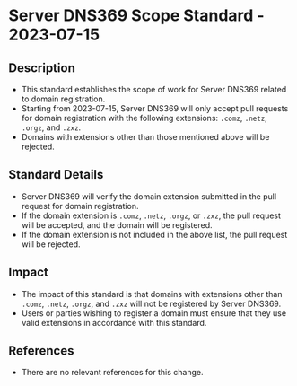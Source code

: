 # Server DNS369 Scope Standard - 2023-07-15

## Description

- This standard establishes the scope of work for Server DNS369 related to domain registration.
- Starting from 2023-07-15, Server DNS369 will only accept pull requests for domain registration with the following extensions: `.comz`, `.netz`, `.orgz`, and `.zxz`.
- Domains with extensions other than those mentioned above will be rejected.

## Standard Details

- Server DNS369 will verify the domain extension submitted in the pull request for domain registration.
- If the domain extension is `.comz`, `.netz`, `.orgz`, or `.zxz`, the pull request will be accepted, and the domain will be registered.
- If the domain extension is not included in the above list, the pull request will be rejected.

## Impact

- The impact of this standard is that domains with extensions other than `.comz`, `.netz`, `.orgz`, and `.zxz` will not be registered by Server DNS369.
- Users or parties wishing to register a domain must ensure that they use valid extensions in accordance with this standard.

## References

- There are no relevant references for this change.

